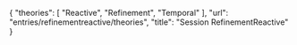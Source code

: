 {
    "theories": [
        "Reactive",
        "Refinement",
        "Temporal"
    ],
    "url": "entries/refinementreactive/theories",
    "title": "Session RefinementReactive"
}